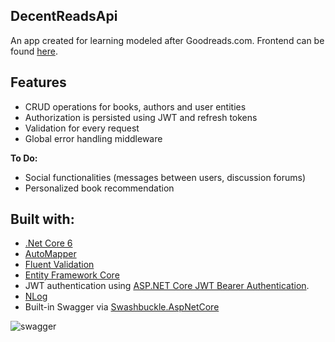 ## DecentReadsApi
An app created for learning modeled after Goodreads.com.
Frontend can be found [here](https://github.com/ravvvck/DecentReadsFrontend).

## Features
- CRUD operations for books, authors and user entities
- Authorization is persisted using JWT and refresh tokens
- Validation for every request
- Global error handling middleware

 **To Do:**
- Social functionalities (messages between users, discussion forums)
- Personalized book recommendation 

## Built with:
- [.Net Core 6](https://dotnet.microsoft.com/en-us/download/dotnet/6.0)
- [AutoMapper](http://automapper.org)
- [Fluent Validation](https://github.com/JeremySkinner/FluentValidation)
- [Entity Framework Core](https://docs.microsoft.com/en-us/ef/) 
- JWT authentication using [ASP.NET Core JWT Bearer Authentication](https://github.com/aspnet/Security/tree/master/src/Microsoft.AspNetCore.Authentication.JwtBearer).
- [NLog](https://nlog-project.org/)
- Built-in Swagger via [Swashbuckle.AspNetCore](https://github.com/domaindrivendev/Swashbuckle.AspNetCore)


![swagger](https://user-images.githubusercontent.com/73526574/202506785-faa42acc-2f37-4c7c-80d8-ccdd5de2e598.png)
